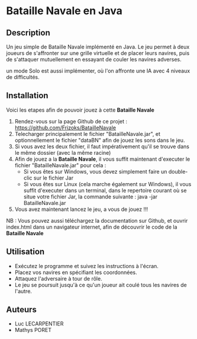 # Bataille Navale en Java

## Description

Un jeu simple de Bataille Navale implémenté en Java. Le jeu permet à deux joueurs de s'affronter sur une grille virtuelle et de placer leurs navires, puis de s'attaquer mutuellement en essayant de couler les navires adverses.

un mode Solo est aussi implémenter, où l'on affronte une IA avec 4 niveaux de difficultés.

## Installation

Voici les etapes afin de pouvoir jouez à cette **Bataille Navale**
1. Rendez-vous sur la page Github de ce projet : https://github.com/Frizoks/BatailleNavale
2. Telecharger principalement le fichier "BatailleNavale.jar", et optionnellement le fichier "dataBN" afin de jouez les sons dans le jeu.
3. Si vous avez les deux fichier, il faut impérativement qu'il se trouve dans le même dossier (avec la même racine)
4. Afin de jouez a la **Bataille Navale**, il vous suffit maintenant d'executer le fichier "BatailleNavale.jar" pour cela :
    - Si vous êtes sur Windows, vous devez simplement faire un double-clic sur le fichier Jar
    - Si vous êtes sur Linux (cela marche également sur Windows), il vous suffit d'executer dans un terminal, dans le repertoire courant où se situe votre fichier Jar, la commande suivante  : java -jar BatailleNavale.jar
6. Vous avez maintenant lancez le jeu, a vous de jouez !!!

NB : Vous pouvez aussi téléchargez la documentation sur Github, et ouvrir index.html dans un navigateur internet, afin de découvrir le code de la **Bataille Navale**

## Utilisation

- Exécutez le programme et suivez les instructions à l'écran.
- Placez vos navires en spécifiant les coordonnées.
- Attaquez l'adversaire à tour de rôle.
- Le jeu se poursuit jusqu'à ce qu'un joueur ait coulé tous les navires de l'autre.

## Auteurs

- Luc LECARPENTIER
- Mathys PORET
